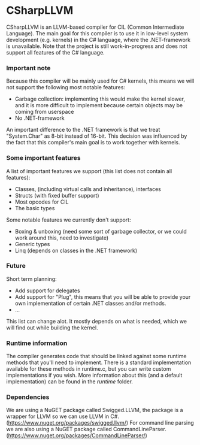 # CSharpLLVM

CSharpLLVM is an LLVM-based compiler for CIL (Common Intermediate Language). The main goal for this compiler is to use it in low-level system development (e.g. kernels) in the C# language, where the .NET-framework is unavailable.
Note that the project is still work-in-progress and does not support all features of the C# language.

### Important note

Because this compiler will be mainly used for C# kernels, this means we will not support the following most notable features:
  - Garbage collection: implementing this would make the kernel slower, and it is more difficult to implement because certain objects may be coming from userspace
  - No .NET-framework

An important difference to the .NET framework is that we treat "System.Char" as 8-bit instead of 16-bit. This decision was influenced by the fact that this compiler's main goal is to work together with kernels.

### Some important features

A list of important features we support (this list does not contain all features):
  - Classes, (including virtual calls and inheritance), interfaces
  - Structs (with fixed buffer support)
  - Most opcodes for CIL
  - The basic types

Some notable features we currently don't support:
  - Boxing & unboxing (need some sort of garbage collector, or we could work around this, need to investigate)
  - Generic types
  - Linq (depends on classes in the .NET framework)

### Future

Short term planning:
  - Add support for delegates
  - Add support for "Plug", this means that you will be able to provide your own implementation of certain .NET classes and/or methods.
  - ...

This list can change alot. It mostly depends on what is needed, which we will find out while building the kernel.

### Runtime information

The compiler generates code that should be linked against some runtime methods that you'll need to implement.
There is a standard implementation available for these methods in runtime.c, but you can write custom implementations if you wish. More information about this (and a default implementation) can be found in the *runtime* folder.

### Dependencies

We are using a NuGET package called Swigged.LLVM, the package is a wrapper for LLVM so we can use LLVM in C#. (https://www.nuget.org/packages/swigged.llvm/)
For command line parsing we are also using a NuGET package called CommandLineParser. (https://www.nuget.org/packages/CommandLineParser/)